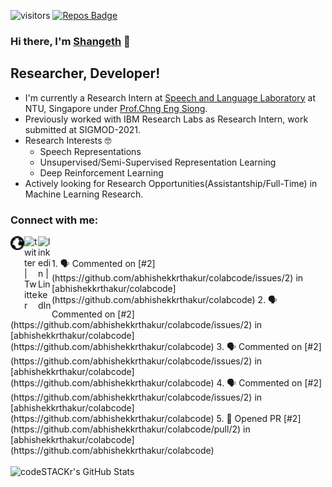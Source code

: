  ![visitors](https://visitor-badge.glitch.me/badge?page_id=page.id)
 [![Repos Badge](https://badges.pufler.dev/repos/shangeth)](https://badges.pufler.dev)
 
 
 ### Hi there, I'm [Shangeth](https://shangeth.com/) 👋

## Researcher, Developer!
- I'm currently a Research Intern at [Speech and Language Laboratory](https://www.ntu.edu.sg/home/aseschng/SpeechLab.html) at NTU, Singapore under [Prof.Chng Eng Siong](https://www.ntu.edu.sg/home/aseschng/default.html).
- Previously worked with IBM Research Labs as Research Intern, work submitted at SIGMOD-2021.
- Research Interests :nerd_face:
    - Speech Representations
    - Unsupervised/Semi-Supervised Representation Learning
    - Deep Reinforcement Learning
- Actively looking for Research Opportunities(Assistantship/Full-Time) in Machine Learning Research.

### Connect with me:

[<img align="left" alt="shangeth.com" width="22px" src="https://raw.githubusercontent.com/iconic/open-iconic/master/svg/globe.svg" />](https://shangeth.com/)
[<img align="left" alt="twitter | Twitter" width="22px" src="https://cdn.jsdelivr.net/npm/simple-icons@v3/icons/twitter.svg" />](https://twitter.com/shangethr)
[<img align="left" alt="linkedin | LinkedIn" width="22px" src="https://cdn.jsdelivr.net/npm/simple-icons@v3/icons/linkedin.svg" />](https://www.linkedin.com/in/shangeth)

<br/>
<br/>
<!--START_SECTION:activity-->
1. 🗣 Commented on [#2](https://github.com/abhishekkrthakur/colabcode/issues/2) in [abhishekkrthakur/colabcode](https://github.com/abhishekkrthakur/colabcode)
2. 🗣 Commented on [#2](https://github.com/abhishekkrthakur/colabcode/issues/2) in [abhishekkrthakur/colabcode](https://github.com/abhishekkrthakur/colabcode)
3. 🗣 Commented on [#2](https://github.com/abhishekkrthakur/colabcode/issues/2) in [abhishekkrthakur/colabcode](https://github.com/abhishekkrthakur/colabcode)
4. 🗣 Commented on [#2](https://github.com/abhishekkrthakur/colabcode/issues/2) in [abhishekkrthakur/colabcode](https://github.com/abhishekkrthakur/colabcode)
5. 💪 Opened PR [#2](https://github.com/abhishekkrthakur/colabcode/pull/2) in [abhishekkrthakur/colabcode](https://github.com/abhishekkrthakur/colabcode)
<!--END_SECTION:activity-->
<br/>
<br/>



 <img align="left" alt="codeSTACKr's GitHub Stats" src="https://github-readme-stats-five-ochre.vercel.app/api?username=shangeth&show_icons=true&hide_border=true" />

